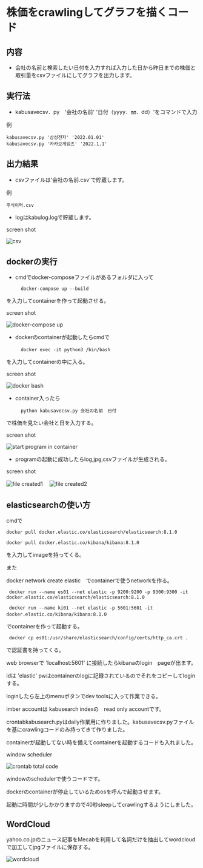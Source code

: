 株価をcrawlingしてグラフを描くコード
===========


## 内容
* 会社の名前と検索したい日付を入力すれば入力した日から昨日までの株価と取引量をcsvファイルにしてグラフを出力します。

## 実行法
* kabusavecsv．py　'会社の名前' '日付（yyyy．㎜．dd）'をコマンドで入力

例

    kabusavecsv.py '삼성전자' '2022.01.01'
    kabusavecsv.py '카카오게임즈' '2022.1.1'

## 出力結果
* csvファイルは'会社の名前.csv'で貯蔵します。

例

    주식이력.csv

* logはkabulog.logで貯蔵します。

screen shot

![csv](https://github.com/SangWooChun714/mirineglobal/blob/master/pythonfile/csvfile.JPG)


## dockerの実行
* cmdでdocker-composeファイルがあるフォルダに入って　

        docker-compose up --build 

を入力してcontainerを作って起動させる。

screen shot

![docker-compose up](https://github.com/SangWooChun714/mirineglobal/blob/master/docker.JPG)

* dockerのcontainerが起動したらcmdで　

        docker exec -it python3 /bin/bash　

を入力してcontainerの中に入る。

screen shot

![docker bash](https://github.com/SangWooChun714/mirineglobal/blob/master/dockerbash.JPG)

* container入ったら　

        python kabusavecsv.py 会社の名前　日付

で株価を見たい会社と日を入力する。

screen shot

![start program in container](https://github.com/SangWooChun714/mirineglobal/blob/master/container.JPG)

* programの起動に成功したらlog,jpg,csvファイルが生成される。

screen shot

![file created1](https://github.com/SangWooChun714/mirineglobal/blob/master/create_file.JPG)　
![file created2](https://github.com/SangWooChun714/mirineglobal/blob/master/log.JPG)

## elasticsearchの使い方
cmdで

    docker pull docker.elastic.co/elasticsearch/elasticsearch:8.1.0

    docker pull docker.elastic.co/kibana/kibana:8.1.0

を入力してimageを持ってくる。

また

docker network create elastic　でcontainerで使うnetworkを作る。

     docker run --name es01 --net elastic -p 9200:9200 -p 9300:9300 -it docker.elastic.co/elasticsearch/elasticsearch:8.1.0

     docker run --name ki01 --net elastic -p 5601:5601 -it docker.elastic.co/kibana/kibana:8.1.0　

でcontainerを作って起動する。

     docker cp es01:/usr/share/elasticsearch/config/certs/http_ca.crt . 

で認証書を持ってくる。

web browserで 'localhost:5601' に接続したらkibanaのlogin　pageが出ます。

idは 'elastic' pwはcontainerのlogに記録されているのでそれをコピーしてloginする。

loginしたら左上のmenuボタンでdev toolsに入って作業できる。

imber accountは kabusearch indexの　read only accountです。

crontabkabusearch.pyはdaily作業用に作りました。kabusavecsv.pyファイルを基にcrawlingコードのみ持ってきて作りました。

containerが起動してない時を備えてcontainerを起動するコードも入れました。

window scheduler

![crontab total code](https://github.com/SangWooChun714/mirineglobal/blob/master/crontabtotal.jpg)

windowのschedulerで使うコードです。

dockerのcontainerが停止しているためosを呼んで起動させます。

起動に時間が少しかかりますので40秒sleepしてcrawlingするようにしました。


## WordCloud
yahoo.co.jpのニュース記事をMecabを利用して名詞だけを抽出してwordcloudで加工してjpgファイルに保存する。

![wordcloud](https://github.com/SangWooChun714/mirineglobal/blob/master/word.jpg)